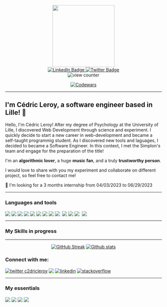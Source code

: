 <div id="header" align="center">
  <img src="https://media.giphy.com/media/fAmnJKCwuXtDiEhNwg/giphy-downsized.gif" width="200"/>  
  
</div>
<div id="badges" align="center">
  <a href="https://www.linkedin.com/in/cdric2leroy/">
    <img src="https://img.shields.io/badge/LinkedIn-blue?style=for-the-badge&logo=linkedin&logoColor=white" alt="LinkedIn Badge"/>
  </a>
  <a href="https://twitter.com/Cdric2Leroy">
    <img src="https://img.shields.io/badge/Twitter-blue?style=for-the-badge&logo=twitter&logoColor=white" alt="Twitter Badge"/>
  </a>
</div>
<div id="viewCounter" align="center">
  <img src="https://komarev.com/ghpvc/?username=C2dricLeroy&style=flat-square&color=blue" alt="view counter"/>
  
  [![Codewars](https://www.codewars.com/users/CedricLeroy/badges/large)](https://www.codewars.com/users/CedricLeroy)
</div>  

___


## I'm **Cédric Leroy**, a software engineer based in Lille! :running:

Hello, I'm Cédric Leroy! After my degree of Psychology at the University of Lille, I discovered Web Development through science and experiment. I quickly decide to start a new career in web-development and became a self-taught programmig student. As I discovered new tools and laguages, I decided to became a Software Engineer. In this context, I met the Simplon's team and engage for the preparation of the title! 

I'm an **algorithmic lover**, a huge **music fan**, and a truly **trustworthy person**. 

I would love to share with you my experiment and collaborate on different project, so feel free to contact me! 

🔎 I'm looking for a 3 months internship from 04/03/2023 to 06/29/2023

___

<h3>Languages and tools</h3>

<div>
  <img align="center" src="https://img.shields.io/badge/HTML5-E34F26?style=for-the-badge&logo=html5&logoColor=white">
  <img align="center" src="https://img.shields.io/badge/CSS3-1572B6?style=for-the-badge&logo=css3&logoColor=white">
  <img align="center" src="https://img.shields.io/badge/JavaScript-F7DF1E?style=for-the-badge&logo=javascript&logoColor=black">
  <img align="center" src="https://img.shields.io/badge/TypeScript-007ACC?style=for-the-badge&logo=typescript&logoColor=white">
  <img align="center" src="https://img.shields.io/badge/Sass-CC6699?style=for-the-badge&logo=sass&logoColor=white">
  <img align="center" src="https://img.shields.io/badge/Python-14354C?style=for-the-badge&logo=python&logoColor=white">
  <img align="center" src="https://img.shields.io/badge/Node.js-43853D?style=for-the-badge&logo=node.js&logoColor=white">
  <img align="center" src="https://img.shields.io/badge/Markdown-000000?style=for-the-badge&logo=markdown&logoColor=white">
  <img align="center" src="https://img.shields.io/badge/Bootstrap-563D7C?style=for-the-badge&logo=bootstrap&logoColor=white">
  <img align="center src="https://img.shields.io/badge/Material--UI-0081CB?style=for-the-badge&logo=material-ui&logoColor=white">
  <img align="center" src="https://img.shields.io/badge/jQuery-0769AD?style=for-the-badge&logo=jquery&logoColor=white">
  <img align="center" src="https://img.shields.io/badge/SQLite-07405E?style=for-the-badge&logo=sqlite&logoColor=white">
  <img align="center" src="https://img.shields.io/badge/mocha.js-323330?style=for-the-badge&logo=mocha&logoColor=Brown">
  <img align="center src="https://img.shields.io/badge/GitHub-100000?style=for-the-badge&logo=github&logoColor=white">
  
  <img align="center" src="https://img.shields.io/badge/Linux_Mint-87CF3E?style=for-the-badge&logo=linux-mint&logoColor=white">
  
</div>

___ 

<h3>My Skills in progress</h3>

___ 
<div align="center">

[![GitHub Streak](http://github-readme-streak-stats.herokuapp.com?user=C2dricLeroy&theme=github-dark&hide_border=true)](https://git.io/streak-stats)
[![Github stats](https://github-readme-stats.vercel.app/api?username=C2dricLeroy&theme=blue-green&hide_border=true)](https://git.io/streak-stats)
</div>

<div align = "center">

</div>

<h3 align="left">Connect with me:</h3>
<p align="left">
<a href="https://twitter.com/Cdric2Leroy" target="_blank"><img align="center" src="https://img.shields.io/badge/Twitter-1DA1F2?style=for-the-badge&logo=twitter&logoColor=white" alt="twitter c2dricleroy" /></a>
  <a href="mailto:pro.cedricleroy@gmail.com?"><img src="https://img.shields.io/badge/gmail-%23DD0031.svg?&style=for-the-badge&logo=gmail&logoColor=white" align="center"/></a>
<a href="https://www.linkedin.com/in/cdric2leroy/" target="_blank">
  <img align="center" src="https://img.shields.io/badge/LinkedIn-0077B5?style=for-the-badge&logo=linkedin&logoColor=white" alt="linkedin"/></a>
<a href="https://stackoverflow.com/users/19710061/c%c3%a9dric-leroy" target=_blank"><img align="center" src="https://img.shields.io/badge/Stack_Overflow-FE7A16?style=for-the-badge&logo=stack-overflow&logoColor=white" alt="stackoverflow"/></a>
</p>


___

<h3> My essentials </h3>
<img align="center" src="https://img.shields.io/badge/Tidal-000000?style=for-the-badge&logo=Tidal&logoColor=white">
<img align="center" src="https://img.shields.io/badge/MDN_Web_Docs-black?style=for-the-badge&logo=mdnwebdocs&logoColor=white">
<img align="center" src="https://img.shields.io/badge/Visual_Studio_Code-0078D4?style=for-the-badge&logo=visual%20studio%20code&logoColor=white">
<img align="center" src="https://img.shields.io/badge/Brave-FF1B2D?style=for-the-badge&logo=Brave&logoColor=white">

